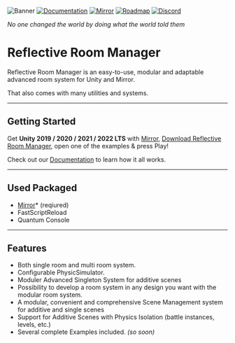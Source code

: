 ![Banner](https://github.com/ibrahimAlbyrk/Reflective-Room-Manager/assets/47694762/7c61e8fa-6162-493b-92eb-43b4bd7b8e88)
[![Documentation](https://img.shields.io/badge/Docs-white)](https://reflective-roommanager.gitbook.io/docs)
[![Mirror](https://img.shields.io/badge/Mirror-white)](https://reflective-roommanager.gitbook.io/docs)
[![Roadmap](https://img.shields.io/badge/Roadmap-white)](https://trello.com/b/IyZs7NIi)
[![Discord](https://img.shields.io/discord/1167179553836380270?label=discord&color=white)](https://discord.gg/MMutVRg8Jg)

*No one changed the world by doing what the world told them*

# Reflective Room Manager
Reflective Room Manager is an easy-to-use, modular and adaptable advanced room system for Unity and Mirror.

That also comes with many utilities and systems.

---
## Getting Started
Get **Unity 2019 / 2020 / 2021 / 2022 LTS** with [Mirror](https://github.com/MirrorNetworking/Mirror), [Download Reflective Room Manager](), open one of the examples & press Play!

Check out our [Documentation](https://reflective-roommanager.gitbook.io/docs) to learn how it all works.

---
## Used Packaged
- [Mirror](https://assetstore.unity.com/packages/tools/network/mirror-129321)* (reqiured)
- FastScriptReload
- Quantum Console

---
## Features
- Both single room and multi room system.
- Configurable PhysicSimulator.
- Moduler Advanced Singleton System for additive scenes
- Possibility to develop a room system in any design you want with the modular room system.
- A modular, convenient and comprehensive Scene Management system for additive and single scenes
- Support for Additive Scenes with Physics Isolation (battle instances, levels, etc.)
- Several complete Examples included. *(so soon)*
